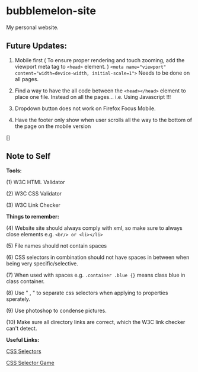 # bubblemelon-site
My personal website.

Future Updates:
------

1. Mobile first ( To ensure proper rendering and touch zooming, add the viewport meta tag to `<head>` element. )
`<meta name="viewport" content="width=device-width, initial-scale=1">`
Needs to be done on all pages.

2. Find a way to have the all code between the `<head></head>` element to place one file. Instead on all the pages... i.e. Using Javascript !!!

3. Dropdown button does not work on Firefox Focus Mobile.

4. Have the footer only show when user scrolls all the way to the bottom of the page on the mobile version

[]


Note to Self
------


**Tools:**

(1) W3C HTML Validator

(2) W3C CSS Validator

(3) W3C Link Checker



**Things to remember:**


(4) Website site should always comply with xml, so make sure to always close elements e.g. ` <br/> or <li></li> `

(5) File names should not contain spaces

(6) CSS selectors in combination should not have spaces in between when being very specific/selective.

(7) When used with spaces e.g. `.container .blue {}` means class blue in class container.

(8) Use " , " to separate css selectors when applying to properties sperately.

(9) Use photoshop to condense pictures.

(10) Make sure all directory links are correct, which the W3C link checker can't detect.


**Useful Links:**

[CSS Selectors](https://learn.co/tracks/bootcamp-prep/html-fundamentals/css/css-selectors)

[CSS Selector Game](http://flukeout.github.io/)
